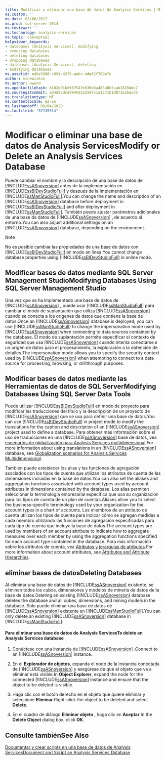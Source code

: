 ```yaml
---
title: Modificar o eliminar una base de datos de Analysis Services | Microsoft Docs
ms.custom: ''
ms.date: 03/06/2017
ms.prod: sql-server-2014
ms.reviewer: ''
ms.technology: analysis-services
ms.topic: conceptual
helpviewer_keywords:
- databases [Analysis Services], modifying
- removing databases
- deleting databases
- dropping databases
- databases [Analysis Services], deleting
- modifying databases
ms.assetid: e48e3988-c091-4379-aabc-4da62f709a7e
author: minewiskan
ms.author: owend
ms.openlocfilehash: 6182e91bd95754fe639e8a48548b5cab1835bdc7
ms.sourcegitcommit: ad4d92dce894592a259721a1571b1d8736abacdb
ms.translationtype: MT
ms.contentlocale: es-ES
ms.lasthandoff: 08/04/2020
ms.locfileid: "87749514"
---
```

# <a name="modify-or-delete-an-analysis-services-database"></a><span data-ttu-id="26df4-102">Modificar o eliminar una base de datos de Analysis Services</span><span class="sxs-lookup"><span data-stu-id="26df4-102">Modify or Delete an Analysis Services Database</span></span>
  <span data-ttu-id="26df4-103">Puede cambiar el nombre y la descripción de una base de datos de [!INCLUDE[ssASnoversion](../../includes/ssasnoversion-md.md)] antes de la implementación en [!INCLUDE[ssBIDevStudioFull](../../includes/ssbidevstudiofull-md.md)] y después de la implementación en [!INCLUDE[ssManStudioFull](../../includes/ssmanstudiofull-md.md)].</span><span class="sxs-lookup"><span data-stu-id="26df4-103">You can change the name and description of an [!INCLUDE[ssASnoversion](../../includes/ssasnoversion-md.md)] database before deployment in [!INCLUDE[ssBIDevStudioFull](../../includes/ssbidevstudiofull-md.md)] and after deployment in [!INCLUDE[ssManStudioFull](../../includes/ssmanstudiofull-md.md)].</span></span> <span data-ttu-id="26df4-104">También puede ajustar parámetros adicionales de una base de datos de [!INCLUDE[ssASnoversion](../../includes/ssasnoversion-md.md)] , de acuerdo al entorno.</span><span class="sxs-lookup"><span data-stu-id="26df4-104">You can also adjust additional settings on an [!INCLUDE[ssASnoversion](../../includes/ssasnoversion-md.md)] database, depending on the environment.</span></span>  
  
> [!NOTE]  
>  <span data-ttu-id="26df4-105">No es posible cambiar las propiedades de una base de datos con [!INCLUDE[ssBIDevStudioFull](../../includes/ssbidevstudiofull-md.md)] en modo en línea.</span><span class="sxs-lookup"><span data-stu-id="26df4-105">You cannot change database properties using [!INCLUDE[ssBIDevStudioFull](../../includes/ssbidevstudiofull-md.md)] in online mode.</span></span>  
  
## <a name="modifying-databases-using-sql-server-management-studio"></a><span data-ttu-id="26df4-106">Modificar bases de datos mediante SQL Server Management Studio</span><span class="sxs-lookup"><span data-stu-id="26df4-106">Modifying Databases Using SQL Server Management Studio</span></span>  
 <span data-ttu-id="26df4-107">Una vez que se ha implementado una base de datos de [!INCLUDE[ssASnoversion](../../includes/ssasnoversion-md.md)] , puede usar [!INCLUDE[ssManStudioFull](../../includes/ssmanstudiofull-md.md)] para cambiar el modo de suplantación que utiliza [!INCLUDE[ssASnoversion](../../includes/ssasnoversion-md.md)] cuando se conecta a los orígenes de datos que contiene la base de datos.</span><span class="sxs-lookup"><span data-stu-id="26df4-107">Once an [!INCLUDE[ssASnoversion](../../includes/ssasnoversion-md.md)] database is deployed, you can use [!INCLUDE[ssManStudioFull](../../includes/ssmanstudiofull-md.md)] to change the impersonation mode used by [!INCLUDE[ssASnoversion](../../includes/ssasnoversion-md.md)] when connecting to data sources contained by the database.</span></span> <span data-ttu-id="26df4-108">El modo de suplantación permite especificar el contexto de seguridad que usa [!INCLUDE[ssASnoversion](../../includes/ssasnoversion-md.md)] cuando intenta conectarse a un origen de datos para el procesamiento, la exploración o la obtención de detalles.</span><span class="sxs-lookup"><span data-stu-id="26df4-108">The impersonation mode allows you to specify the security context used by [!INCLUDE[ssASnoversion](../../includes/ssasnoversion-md.md)] when attempting to connect to a data source for processing, browsing, or drillthrough purposes.</span></span>  
  
## <a name="modifying-databases-using-sql-server-data-tools"></a><span data-ttu-id="26df4-109">Modificar bases de datos mediante las Herramientas de datos de SQL Server</span><span class="sxs-lookup"><span data-stu-id="26df4-109">Modifying Databases Using SQL Server Data Tools</span></span>  
 <span data-ttu-id="26df4-110">Puede utilizar [!INCLUDE[ssBIDevStudioFull](../../includes/ssbidevstudiofull-md.md)] en modo de proyecto para modificar las traducciones del título y la descripción de un proyecto de [!INCLUDE[ssASnoversion](../../includes/ssasnoversion-md.md)] que se usa para definir una base de datos.</span><span class="sxs-lookup"><span data-stu-id="26df4-110">You can use [!INCLUDE[ssBIDevStudioFull](../../includes/ssbidevstudiofull-md.md)] in project mode to modify the translations for the caption and description of an [!INCLUDE[ssASnoversion](../../includes/ssasnoversion-md.md)] project used to define a database.</span></span> <span data-ttu-id="26df4-111">Para obtener más información sobre el uso de traducciones en una [!INCLUDE[ssASnoversion](../../includes/ssasnoversion-md.md)] base de datos, vea [escenarios de globalización para Analysis Services multidimensional](../globalization-scenarios-for-analysis-services-multiidimensional.md).</span><span class="sxs-lookup"><span data-stu-id="26df4-111">For more information about using translations in an [!INCLUDE[ssASnoversion](../../includes/ssasnoversion-md.md)] database, see [Globalization scenarios for Analysis Services Multiidimensional](../globalization-scenarios-for-analysis-services-multiidimensional.md).</span></span>  
  
 <span data-ttu-id="26df4-112">También puede establecer los alias y las funciones de agregación asociados con los tipos de cuenta que utilizan los atributos de cuenta de las dimensiones incluidas en la base de datos.</span><span class="sxs-lookup"><span data-stu-id="26df4-112">You can also set the aliases and aggregation functions associated with account types used by account attributes in dimensions contained by the database.</span></span> <span data-ttu-id="26df4-113">Los alias permiten seleccionar la terminología empresarial específica que usa su organización para los tipos de cuenta de un plan de cuentas.</span><span class="sxs-lookup"><span data-stu-id="26df4-113">Aliases allow you to select the business-specific terminology used by your organization for the account types in a chart of accounts.</span></span> <span data-ttu-id="26df4-114">Los miembros de un atributo de cuenta utilizan los tipos de cuenta para indicar cómo se agregan medidas a cada miembro utilizando las funciones de agregación especificadas para cada tipo de cuenta que incluye la base de datos.</span><span class="sxs-lookup"><span data-stu-id="26df4-114">The account types are used by members of an account attribute to indicate how to aggregate measures over each member by using the aggregation functions specified for each account type contained in the database.</span></span> <span data-ttu-id="26df4-115">Para más información sobre los atributos de cuenta, vea [Atributos y jerarquías de atributos](../multidimensional-models-olap-logical-dimension-objects/attributes-and-attribute-hierarchies.md).</span><span class="sxs-lookup"><span data-stu-id="26df4-115">For more information about account attributes, see [Attributes and Attribute Hierarchies](../multidimensional-models-olap-logical-dimension-objects/attributes-and-attribute-hierarchies.md).</span></span>  
  
## <a name="deleting-databases"></a><span data-ttu-id="26df4-116">eliminar bases de datos</span><span class="sxs-lookup"><span data-stu-id="26df4-116">Deleting Databases</span></span>  
 <span data-ttu-id="26df4-117">Al eliminar una base de datos de [!INCLUDE[ssASnoversion](../../includes/ssasnoversion-md.md)] existente, se eliminan todos los cubos, dimensiones y modelos de minería de datos de la base de datos.</span><span class="sxs-lookup"><span data-stu-id="26df4-117">Deleting an existing [!INCLUDE[ssASnoversion](../../includes/ssasnoversion-md.md)] database deletes the database and all cubes, dimensions, and mining models in the database.</span></span> <span data-ttu-id="26df4-118">Solo puede eliminar una base de datos de [!INCLUDE[ssASnoversion](../../includes/ssasnoversion-md.md)] existente en [!INCLUDE[ssManStudioFull](../../includes/ssmanstudiofull-md.md)].</span><span class="sxs-lookup"><span data-stu-id="26df4-118">You can only delete an existing [!INCLUDE[ssASnoversion](../../includes/ssasnoversion-md.md)] database in [!INCLUDE[ssManStudioFull](../../includes/ssmanstudiofull-md.md)].</span></span>  
  
#### <a name="to-delete-an-analysis-services-database"></a><span data-ttu-id="26df4-119">Para eliminar una base de datos de Analysis Services</span><span class="sxs-lookup"><span data-stu-id="26df4-119">To delete an Analysis Services database</span></span>  
  
1.  <span data-ttu-id="26df4-120">Conéctese con una instancia de [!INCLUDE[ssASnoversion](../../includes/ssasnoversion-md.md)] .</span><span class="sxs-lookup"><span data-stu-id="26df4-120">Connect to an [!INCLUDE[ssASnoversion](../../includes/ssasnoversion-md.md)] instance.</span></span>  
  
2.  <span data-ttu-id="26df4-121">En el **Explorador de objetos**, expanda el nodo de la instancia conectada de [!INCLUDE[ssASnoversion](../../includes/ssasnoversion-md.md)] y asegúrese de que el objeto que va a eliminar está visible.</span><span class="sxs-lookup"><span data-stu-id="26df4-121">In **Object Explorer**, expand the node for the connected [!INCLUDE[ssASnoversion](../../includes/ssasnoversion-md.md)] instance and ensure that the object to be deleted is visible.</span></span>  
  
3.  <span data-ttu-id="26df4-122">Haga clic con el botón derecho en el objeto que quiere eliminar y seleccione **Eliminar**.</span><span class="sxs-lookup"><span data-stu-id="26df4-122">Right-click the object to be deleted and select **Delete**.</span></span>  
  
4.  <span data-ttu-id="26df4-123">En el cuadro de diálogo **Eliminar objeto** , haga clic en **Aceptar**.</span><span class="sxs-lookup"><span data-stu-id="26df4-123">In the **Delete Object** dialog box, click **OK**.</span></span>  
  
## <a name="see-also"></a><span data-ttu-id="26df4-124">Consulte también</span><span class="sxs-lookup"><span data-stu-id="26df4-124">See Also</span></span>  
 [<span data-ttu-id="26df4-125">Documentar y crear scripts en una base de datos de Analysis Services</span><span class="sxs-lookup"><span data-stu-id="26df4-125">Document and Script an Analysis Services Database</span></span>](document-and-script-an-analysis-services-database.md)  
  
  
